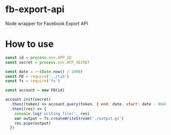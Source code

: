 # fb-export-api
Node wrapper for Facebook Export API

# How to use
```js
const id = process.env.APP_ID
const secret = process.env.APP_SECRET

const date = ~~(Date.now() / 1000)
const FB = require('../lib')
const fs = require('fs')

const account = new FB(id)

account.init(secret)
  .then((token) => account.query(token, { end: date, start: date - 86400 }))
  .then((res) => {
    console.log('writing file!', res)
    var output = fs.createWriteStream('./output.gz')
    res.pipe(output)
  })
```

